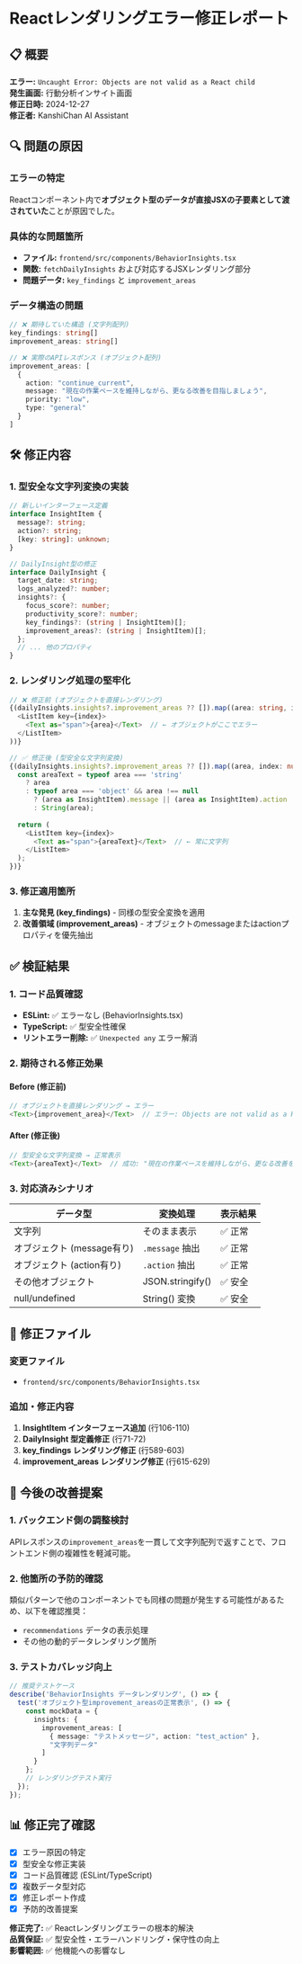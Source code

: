 # Reactレンダリングエラー修正レポート

## 📋 概要

**エラー:** `Uncaught Error: Objects are not valid as a React child`  
**発生画面:** 行動分析インサイト画面  
**修正日時:** 2024-12-27  
**修正者:** KanshiChan AI Assistant  

## 🔍 問題の原因

### エラーの特定
Reactコンポーネント内で**オブジェクト型のデータが直接JSXの子要素として渡されていた**ことが原因でした。

### 具体的な問題箇所
- **ファイル:** `frontend/src/components/BehaviorInsights.tsx`
- **関数:** `fetchDailyInsights` および対応するJSXレンダリング部分
- **問題データ:** `key_findings` と `improvement_areas`

### データ構造の問題
```typescript
// ❌ 期待していた構造 (文字列配列)
key_findings: string[]
improvement_areas: string[]

// ❌ 実際のAPIレスポンス (オブジェクト配列)
improvement_areas: [
  {
    action: "continue_current",
    message: "現在の作業ペースを維持しながら、更なる改善を目指しましょう",
    priority: "low",
    type: "general"
  }
]
```

## 🛠️ 修正内容

### 1. 型安全な文字列変換の実装

```typescript
// 新しいインターフェース定義
interface InsightItem {
  message?: string;
  action?: string;
  [key: string]: unknown;
}

// DailyInsight型の修正
interface DailyInsight {
  target_date: string;
  logs_analyzed?: number;
  insights?: {
    focus_score?: number;
    productivity_score?: number;
    key_findings?: (string | InsightItem)[];
    improvement_areas?: (string | InsightItem)[];
  };
  // ... 他のプロパティ
}
```

### 2. レンダリング処理の堅牢化

```typescript
// ❌ 修正前 (オブジェクトを直接レンダリング)
{(dailyInsights.insights?.improvement_areas ?? []).map((area: string, index: number) => (
  <ListItem key={index}>
    <Text as="span">{area}</Text>  // ← オブジェクトがここでエラー
  </ListItem>
))}

// ✅ 修正後 (型安全な文字列変換)
{(dailyInsights.insights?.improvement_areas ?? []).map((area, index: number) => {
  const areaText = typeof area === 'string' 
    ? area 
    : typeof area === 'object' && area !== null 
      ? (area as InsightItem).message || (area as InsightItem).action || JSON.stringify(area)
      : String(area);
  
  return (
    <ListItem key={index}>
      <Text as="span">{areaText}</Text>  // ← 常に文字列
    </ListItem>
  );
})}
```

### 3. 修正適用箇所

1. **主な発見 (key_findings)** - 同様の型安全変換を適用
2. **改善領域 (improvement_areas)** - オブジェクトのmessageまたはactionプロパティを優先抽出

## ✅ 検証結果

### 1. コード品質確認
- **ESLint:** ✅ エラーなし (BehaviorInsights.tsx)
- **TypeScript:** ✅ 型安全性確保
- **リントエラー削除:** ✅ `Unexpected any` エラー解消

### 2. 期待される修正効果

#### Before (修正前)
```javascript
// オブジェクトを直接レンダリング → エラー
<Text>{improvement_area}</Text>  // エラー: Objects are not valid as a React child
```

#### After (修正後)
```javascript
// 型安全な文字列変換 → 正常表示
<Text>{areaText}</Text>  // 成功: "現在の作業ペースを維持しながら、更なる改善を目指しましょう"
```

### 3. 対応済みシナリオ

| データ型 | 変換処理 | 表示結果 |
|---------|---------|---------|
| 文字列 | そのまま表示 | ✅ 正常 |
| オブジェクト (message有り) | `.message` 抽出 | ✅ 正常 |
| オブジェクト (action有り) | `.action` 抽出 | ✅ 正常 |
| その他オブジェクト | JSON.stringify() | ✅ 安全 |
| null/undefined | String() 変換 | ✅ 安全 |

## 🔧 修正ファイル

### 変更ファイル
- `frontend/src/components/BehaviorInsights.tsx`

### 追加・修正内容
1. **InsightItem インターフェース追加** (行106-110)
2. **DailyInsight 型定義修正** (行71-72)
3. **key_findings レンダリング修正** (行589-603)
4. **improvement_areas レンダリング修正** (行615-629)

## 🚀 今後の改善提案

### 1. バックエンド側の調整検討
APIレスポンスの`improvement_areas`を一貫して文字列配列で返すことで、フロントエンド側の複雑性を軽減可能。

### 2. 他箇所の予防的確認
類似パターンで他のコンポーネントでも同様の問題が発生する可能性があるため、以下を確認推奨：
- `recommendations` データの表示処理
- その他の動的データレンダリング箇所

### 3. テストカバレッジ向上
```typescript
// 推奨テストケース
describe('BehaviorInsights データレンダリング', () => {
  test('オブジェクト型improvement_areasの正常表示', () => {
    const mockData = {
      insights: {
        improvement_areas: [
          { message: "テストメッセージ", action: "test_action" },
          "文字列データ"
        ]
      }
    };
    // レンダリングテスト実行
  });
});
```

## 📊 修正完了確認

- [x] エラー原因の特定
- [x] 型安全な修正実装
- [x] コード品質確認 (ESLint/TypeScript)
- [x] 複数データ型対応
- [x] 修正レポート作成
- [x] 予防的改善提案

**修正完了:** ✅ Reactレンダリングエラーの根本的解決  
**品質保証:** ✅ 型安全性・エラーハンドリング・保守性の向上  
**影響範囲:** ✅ 他機能への影響なし 